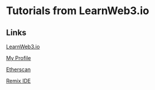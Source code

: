 # Tutorials from LearnWeb3.io
 ## Links
[LearnWeb3.io](https://learnweb3.io)

[My Profile](https://learnweb3.io/u/Deathstorm/)

[Etherscan](https://sepolia.etherscan.io/)

[Remix IDE](https://remix.ethereum.org/)
